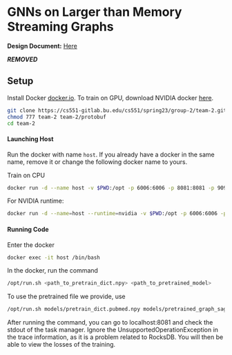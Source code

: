 # GNNs on Larger than Memory Streaming Graphs

**Design Document:** [Here](DESIGN.md)

***REMOVED***

## Setup
Install Docker [docker.io](docker.io). To train on GPU, download NVIDIA docker [here](https://docs.nvidia.com/datacenter/cloud-native/container-toolkit/install-guide.html).

```bash
git clone https://cs551-gitlab.bu.edu/cs551/spring23/group-2/team-2.git
chmod 777 team-2 team-2/protobuf
cd team-2
```
#### Launching Host
Run the docker with name `host`. If you already have a docker in the same name, remove it or change the following docker name to yours.

Train on CPU
```bash
docker run -d --name host -v $PWD:/opt -p 6006:6006 -p 8081:8081 -p 9092:9092 captain0pool/streaming:deploy
```
For NVIDIA runtime:
```bash
docker run -d --name=host --runtime=nvidia -v $PWD:/opt -p 6006:6006 -p 8081:8081 -p 9092:9092 captain0pool/streaming:deploy
```

#### Running Code

Enter the docker

```bash
docker exec -it host /bin/bash
```

In the docker, run the command

```bash
/opt/run.sh <path_to_pretrain_dict.npy> <path_to_pretrained_model>
```

To use the pretrained file we provide, use

```bash
/opt/run.sh models/pretrain_dict.pubmed.npy models/pretrained_graph_sage.pth

```


After running the command, you can go to localhost:8081 and check the stdout of the task manager. Ignore the UnsupportedOperationException in the trace information, as it is a problem related to RocksDB. You will then be able to view the losses of the training.